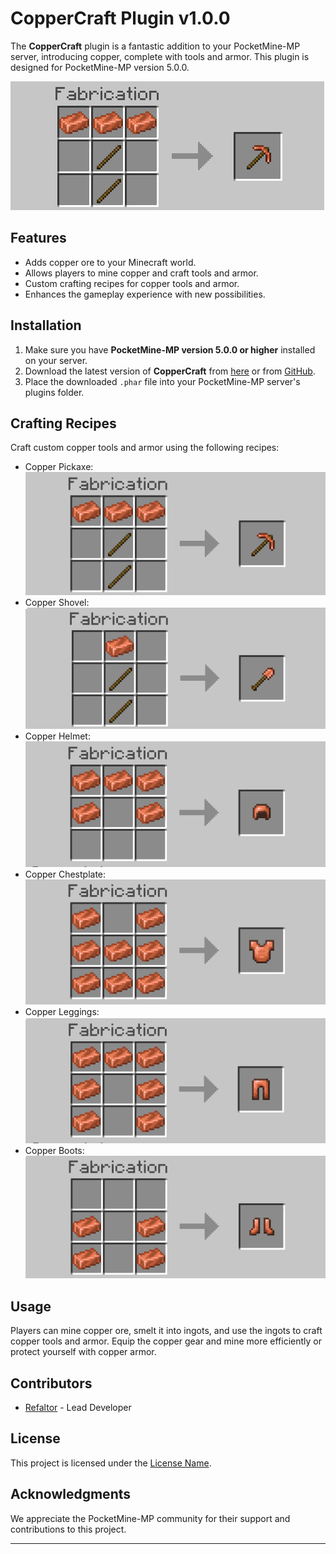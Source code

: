 # CopperCraft Plugin v1.0.0

The **CopperCraft** plugin is a fantastic addition to your PocketMine-MP server, introducing copper, complete with tools and armor. This plugin is designed for PocketMine-MP version 5.0.0.

![CopperCraft Preview](imgs/craft_copper_pickaxe.png)

## Features

- Adds copper ore to your Minecraft world.
- Allows players to mine copper and craft tools and armor.
- Custom crafting recipes for copper tools and armor.
- Enhances the gameplay experience with new possibilities.

## Installation

1. Make sure you have **PocketMine-MP version 5.0.0 or higher** installed on your server.
2. Download the latest version of **CopperCraft** from [here](https://github.com/Refaltor77/CopperVanillaMods/releases/download/1.0.0/CopperVanillaMods_v1.0.0.phar) or from [GitHub](https://github.com/Refaltor77/CopperVanillaMods).
3. Place the downloaded `.phar` file into your PocketMine-MP server's plugins folder.

## Crafting Recipes

Craft custom copper tools and armor using the following recipes:

- Copper Pickaxe: ![Copper Pickaxe Recipe](imgs/craft_copper_pickaxe.png)
- Copper Shovel: ![Copper Shovel Recipe](imgs/craft_copper_shovel.png)
- Copper Helmet: ![Copper Helmet Recipe](imgs/craft_copper_helmet.png)
- Copper Chestplate: ![Copper Chestplate Recipe](imgs/craft_copper_chestplate.png)
- Copper Leggings: ![Copper Leggings Recipe](imgs/craft_copper_leggings.png)
- Copper Boots: ![Copper Boots Recipe](imgs/craft_copper_boots.png)

## Usage

Players can mine copper ore, smelt it into ingots, and use the ingots to craft copper tools and armor. Equip the copper gear and mine more efficiently or protect yourself with copper armor.

## Contributors

- [Refaltor](https://github.com/Refaltor77) - Lead Developer

## License

This project is licensed under the [License Name](https://github.com/Refaltor77/CopperVanillaMods/blob/main/LICENSE).

## Acknowledgments

We appreciate the PocketMine-MP community for their support and contributions to this project.

---